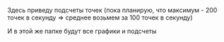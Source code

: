 
Здесь приведу подсчеты точек (пока планирую,
что максимум - 200 точек в секунду => среднее возьмем за 100 точек в секунду)

И в этой же папке будут все графики и подсчеты